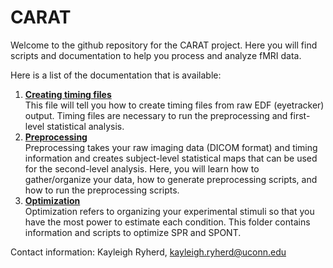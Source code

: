 # CARAT

Welcome to the github repository for the CARAT project. Here you will find scripts and documentation to help you process and analyze fMRI data.

Here is a list of the documentation that is available:

1. **[Creating timing files](./create_timing_files.md)**  
This file will tell you how to create timing files from raw EDF (eyetracker) output. Timing files are necessary to run the preprocessing and first-level statistical analysis.
2. **[Preprocessing](./preprocessing.md)**  
Preprocessing takes your raw imaging data (DICOM format) and timing information and creates subject-level statistical maps that can be used for the second-level analysis. Here, you will learn how to gather/organize your data, how to generate preprocessing scripts, and how to run the preprocessing scripts.
3. **[Optimization](./optimization/)**  
Optimization refers to organizing your experimental stimuli so that you have the most power to estimate each condition. This folder contains information and scripts to optimize SPR and SPONT.



Contact information: Kayleigh Ryherd, [kayleigh.ryherd@uconn.edu](mailto:kayleigh.ryherd@uconn.edu)